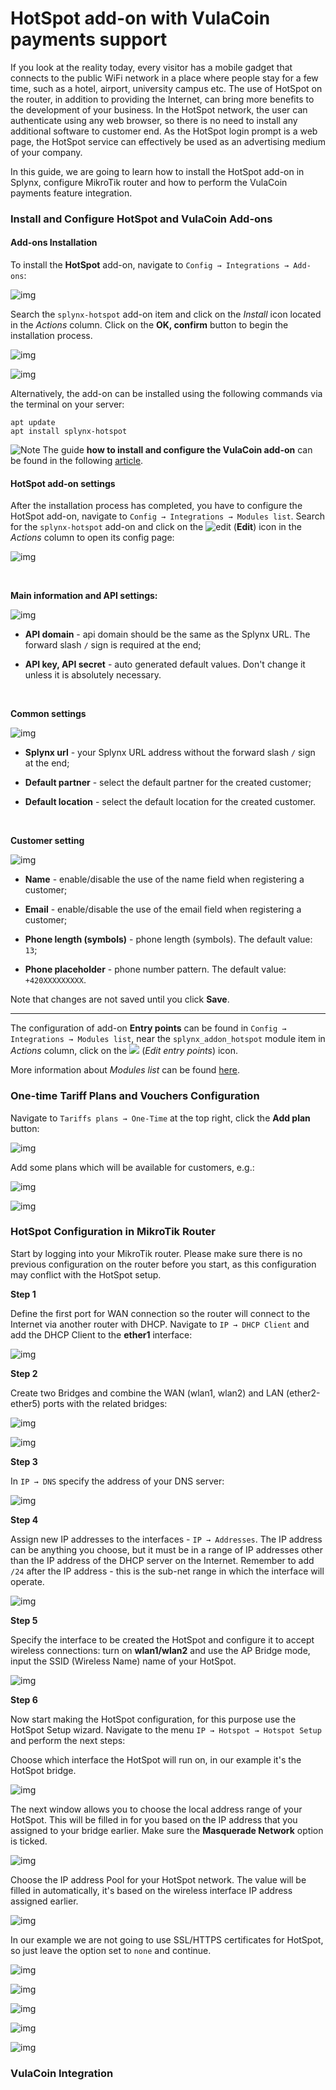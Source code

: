 HotSpot add-on with VulaCoin payments support
=============================

If you look at the reality today, every visitor has a mobile gadget that connects to the public WiFi network in a place where people stay for a few time, such as a hotel, airport, university campus etc. The use of HotSpot on the router, in addition to providing the Internet, can bring more benefits to the development of your business. In the HotSpot network, the user can authenticate using any web browser, so there is no need to install any additional software to customer end. As the HotSpot login prompt is a web page, the HotSpot service can effectively be used as an advertising medium of your company.

In this guide, we are going to learn how to install the HotSpot add-on in Splynx, configure MikroTik router and how to perform the VulaCoin payments feature integration.


### Install and Configure HotSpot and VulaCoin Add-ons

#### Add-ons Installation

To install the **HotSpot** add-on, navigate to `Config → Integrations → Add-ons`:

![img](0.png)

Search the `splynx-hotspot` add-on item and click on the *Install* icon located in the *Actions* column. Click on the **OK, confirm** button to begin the installation process.

![img](1.png)

![img](2.png)

Alternatively, the add-on can be installed using the following commands via the terminal on your server:

```
apt update
apt install splynx-hotspot
```

<icon class="image-icon">![Note](information.png)</icon> The guide **how to install and configure the VulaCoin add-on** can be found in the following [article](payment_systems/vulacoin/vulacoin.md).

#### HotSpot add-on settings

After the installation process has completed, you have to configure the HotSpot add-on, navigate to `Config → Integrations → Modules list`. Search for the `splynx-hotspot` add-on and click on the <icon class="image-icon">![edit](edit.png)</icon> (**Edit**) icon in the *Actions* column to open its config page:

![img](3.png)

<br>

**Main information and API settings:**

![img](4.png)

* **API domain** - api domain should be the same as the Splynx URL. The forward slash `/` sign is required at the end;

* **API key, API secret** - auto generated default values. Don't change it unless it is absolutely necessary.

<br>

**Common settings**

![img](5.png)

* **Splynx url** - your Splynx URL address without the forward slash `/` sign at the end;

* **Default partner** - select the default partner for the created customer;

* **Default location** - select the default location for the created customer.

<br>

**Customer setting**

![img](6.png)

* **Name** - enable/disable the use of the name field when registering a customer;

* **Email** - enable/disable the use of the email field when registering a customer;

* **Phone length (symbols)** - phone length (symbols). The default value: `13`;

* **Phone placeholder** - phone number pattern. The default value: `+420XXXXXXXXX`.


Note that changes are not saved until you click **Save**.

---

The configuration of add-on **Entry points** can be found in `Config → Integrations → Modules list`, near the `splynx_addon_hotspot` module item in *Actions* column, click on the <icon class="image-icon">![](entry_point.png)</icon> (*Edit entry points*) icon.

More information about *Modules list* can be found [here](configuration/integrations/modules_list/modules_list.md).


### One-time Tariff Plans and Vouchers Configuration

Navigate to `Tariffs plans → One-Time` at the top right, click the **Add plan** button:

![img](6.png)

Add some plans which will be available for customers, e.g.:

![img](7.png)

![img](8.png)


### HotSpot Configuration in MikroTik Router

Start by logging into your MikroTik router. Please make sure there is no previous configuration on the router before you start, as this configuration may conflict with the HotSpot setup.

**Step 1**

Define the first port for WAN connection so the router will connect to the Internet via another router with DHCP. Navigate to `IP → DHCP Client` and add the DHCP Client to the **ether1** interface:

![img](9.png)

**Step 2**

Create two Bridges and combine the WAN (wlan1, wlan2) and LAN (ether2-ether5) ports with the related bridges:

![img](10.png)

![img](11.png)

**Step 3**

In `IP → DNS` specify the address of your DNS server:

![img](12.png)

**Step 4**

Assign new IP addresses to the interfaces - `IP → Addresses`. The IP address can be anything you choose, but it must be in a range of IP addresses other than the IP address of the
DHCP server on the Internet. Remember to add `/24` after the IP address - this is the sub-net range in which the interface will operate.

![img](13.png)

**Step 5**

Specify the interface to be created the HotSpot and configure it to accept wireless connections: turn on **wlan1/wlan2** and use the AP Bridge mode, input the SSID (Wireless Name) name of your HotSpot.

![img](14.png)

**Step 6**

Now start making the HotSpot configuration, for this purpose use the HotSpot Setup wizard. Navigate to the menu `IP → Hotspot → Hotspot Setup` and perform the next steps:

Choose which interface the HotSpot will run on, in our example it's the HotSpot bridge.

![img](15.png)

The next window allows you to choose the local address range of your HotSpot. This will be filled in for you based on the IP address that you assigned to your bridge earlier. Make sure the **Masquerade Network** option is ticked.

![img](16.png)

Choose the IP address Pool for your HotSpot network. The value will be filled in automatically, it's based on the wireless interface IP address assigned earlier.

![img](17.png)

In our example we are not going to use SSL/HTTPS certificates for HotSpot, so just leave the option set to `none` and continue.

![img](18.png)

![img](19.png)

![img](20.png)

![img](21.png)

![img](22.png)

### VulaCoin Integration
